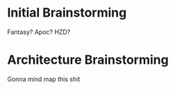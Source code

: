 # Initial Brainstorming

Fantasy? Apoc? HZD?

# Architecture Brainstorming

Gonna mind map this shit